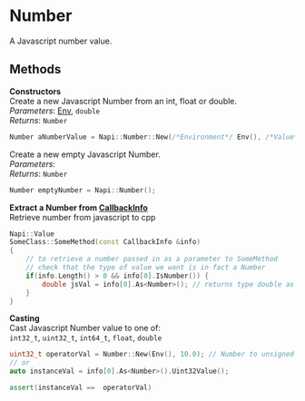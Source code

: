 # Number

A Javascript number value.
## Methods

<b>Constructors</b>
</br>
Create a new Javascript Number from an int, float or double.
</br>
<i>Parameters</i>: [Env](),  ```double```
</br>
<i>Returns</i>:  ```Number``` 
```cpp
Number aNumberValue = Napi::Number::New(/*Environment*/ Env(), /*Value*/ 1.0);
```
Create a new empty Javascript Number.
</br>
<i>Parameters</i>:
</br>
<i>Returns</i>: ```Number``` 
```cpp
Number emptyNumber = Napi::Number();
```

<b>Extract a Number from [CallbackInfo]()</b>
</br>
Retrieve number from javascript to cpp
</br>
```cpp
Napi::Value
SomeClass::SomeMethod(const CallbackInfo &info)
{
    // to retrieve a number passed in as a parameter to SomeMethod
    // check that the type of value we want is in fact a Number
    if(info.Length() > 0 && info[0].IsNumber()) {
        double jsVal = info[0].As<Number>(); // returns type double as default
    }
}
```

<b>Casting</b>
</br>
Cast Javascript Number value to one of:
</br>
```int32_t```, ```uint32_t```, ```int64_t```, ```float```, ```double```
</br>
```cpp
uint32_t operatorVal = Number::New(Env(), 10.0); // Number to unsigned 32 bit integer
// or
auto instanceVal = info[0].As<Number>().Uint32Value();

assert(instanceVal ==  operatorVal)
```
